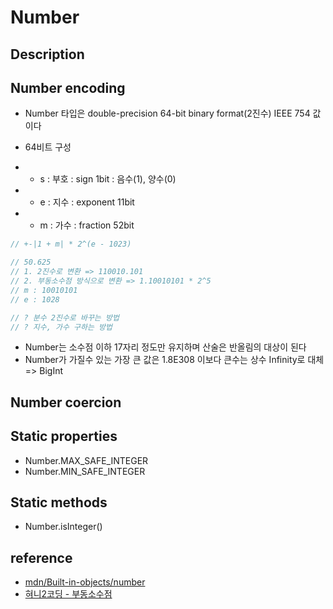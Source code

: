 # Number

## Description

## Number encoding

- Number 타입은 double-precision 64-bit binary format(2진수) IEEE 754 값이다

- 64비트 구성
- - s : 부호 : sign 1bit : 음수(1), 양수(0)
- - e : 지수 : exponent 11bit
- - m : 가수 : fraction 52bit

```js
// +-|1 + m| * 2^(e - 1023)

// 50.625
// 1. 2진수로 변환 => 110010.101
// 2. 부동소수점 방식으로 변환 => 1.10010101 * 2^5
// m : 10010101
// e : 1028

// ? 분수 2진수로 바꾸는 방법
// ? 지수, 가수 구하는 방법
```

- Number는 소수점 이하 17자리 정도만 유지하며 산술은 반올림의 대상이 된다
- Number가 가질수 있는 가장 큰 값은 1.8E308 이보다 큰수는 상수 Infinity로 대체 => BigInt

## Number coercion

## Static properties

- Number.MAX_SAFE_INTEGER
- Number.MIN_SAFE_INTEGER

## Static methods

- Number.isInteger()

## reference

- [mdn/Built-in-objects/number](https://developer.mozilla.org/ko/docs/Web/JavaScript/Reference/Global_Objects/Number)
- [혀니2코딩 - 부동소수점](https://youtu.be/DtAQ_lxcPck?si=iwCGixeNq3s86Je1)
